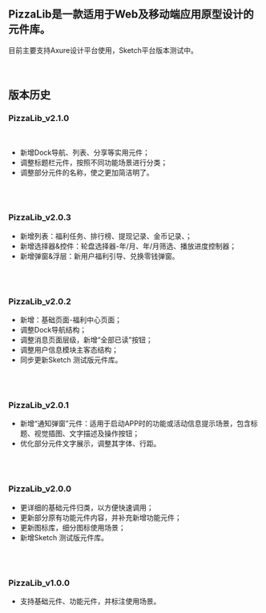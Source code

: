 ## PizzaLib是一款适用于Web及移动端应用原型设计的元件库。
目前主要支持Axure设计平台使用，Sketch平台版本测试中。
</br>
</br>
</br>

## 版本历史

### PizzaLib_v2.1.0</br>
</br>

- 新增Dock导航、列表、分享等实用元件；</br>
- 调整标题栏元件，按照不同功能场景进行分类；</br>
- 调整部分元件的名称，使之更加简洁明了。</br>
</br>
</br>

### PizzaLib_v2.0.3</br>

- 新增列表：福利任务、排行榜、提现记录、金币记录、；</br>
- 新增选择器&控件：轮盘选择器-年/月、年/月筛选、播放进度控制器；</br>
- 新增弹窗&浮层：新用户福利引导、兑换零钱弹窗。</br>
</br>
</br>

### PizzaLib_v2.0.2</br>

- 新增：基础页面-福利中心页面；</br>
- 调整Dock导航结构；</br>
- 调整消息页面层级，新增“全部已读”按钮；</br>
- 调整用户信息模块主客态结构；</br>
- 同步更新Sketch 测试版元件库。</br>
</br>
</br>

### PizzaLib_v2.0.1</br>
- 新增“通知弹窗”元件：适用于启动APP时的功能或活动信息提示场景，包含标题、视觉插图、文字描述及操作按钮；</br>
- 优化部分元件文字展示，调整其字体、行距。</br>
</br>
</br>

### PizzaLib_v2.0.0</br>

- 更详细的基础元件归类，以方便快速调用；</br>
- 更新部分原有功能元件内容，并补充新增功能元件；</br>
- 更新图标库，细分图标使用场景；</br>
- 新增Sketch 测试版元件库。</br>
</br>
</br>

### PizzaLib_v1.0.0</br>

- 支持基础元件、功能元件，并标注使用场景。</br>
</br>
</br>
</br>
